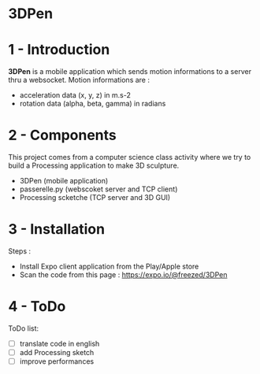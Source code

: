 # 3DPen


1 - Introduction
================
**3DPen** is a mobile application which sends motion informations to a server
thru a websocket.
Motion informations are :
  * acceleration data (x, y, z) in m.s-2
  * rotation data (alpha, beta, gamma) in radians

2 - Components
==============
This project comes from a computer science class activity where we try to
build a Processing application to make 3D sculpture.
  * 3DPen (mobile application)
  * passerelle.py (webscoket server and TCP client)
  * Processing scketche (TCP server and 3D GUI)


3 - Installation
================
Steps :
  - Install Expo client application from the Play/Apple store
  - Scan the code from this page : https://expo.io/@freezed/3DPen


4 - ToDo
========
ToDo list:
  - [ ] translate code in english
  - [ ] add Processing sketch
  - [ ] improve performances
